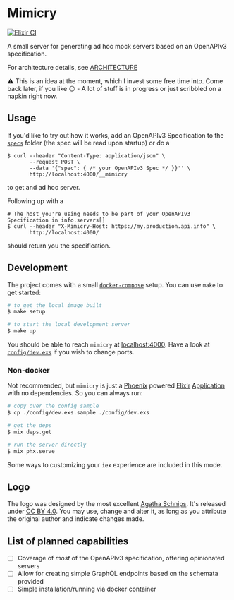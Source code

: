# Mimicry

[![Elixir CI](https://github.com/floriank/mimicry/actions/workflows/elixir.yml/badge.svg)](https://github.com/floriank/mimicry/actions/workflows/elixir.yml)

A small server for generating ad hoc mock servers based on an OpenAPIv3 specification.

For architecture details, see [ARCHITECTURE](./ARCHITECTURE.md)

:warning: This is an idea at the moment, which I invest some free time into. Come back later, if you like :wink: - A lot of stuff is in progress or just scribbled on a napkin right now.

## Usage

If you'd like to try out how it works, add an OpenAPIv3 Specification to the [`specs`](./specs) folder (the spec will be read upon startup) or do a

```
$ curl --header "Content-Type: application/json" \ 
       --request POST \
       --data '{"spec": { /* your OpenAPIv3 Spec */ }}'' \
       http://localhost:4000/__mimicry
```

to get and ad hoc server.

Following up with a 

```
# The host you're using needs to be part of your OpenAPIv3 Specification in info.servers[]
$ curl --header "X-Mimicry-Host: https://my.production.api.info" \
       http://localhost:4000/
```

should return you the specification.

## Development

The project comes with a small [`docker-compose`](https://docs.docker.com/compose/) setup. You can use `make` to get started:

```bash
# to get the local image built
$ make setup

# to start the local development server
$ make up
``` 

You should be able to reach `mimicry` at [localhost:4000](http://localhost:4000). Have a look at [`config/dev.exs`]('./config/dev.exs') if you wish to change ports.

### Non-docker

Not recommended, but `mimicry` is just a [Phoenix](https://phoenixframework.org/) powered [Elixir](https://elixir-lang.org) [Application](https://erlang.org/doc/design_principles/applications.html) with no dependencies. So you can always run:

```bash
# copy over the config sample
$ cp ./config/dev.exs.sample ./config/dev.exs

# get the deps
$ mix deps.get

# run the server directly
$ mix phx.serve
```

Some ways to customizing your `iex` experience are included in this mode.

## Logo

The logo was designed by the most excellent [Agatha Schnips](https://www.agathaschnips.com). It's released under [CC BY 4.0](https://creativecommons.org/licenses/by/4.0/). You may use, change and alter it, as long as you attribute the original author and indicate changes made.

## List of planned capabilities

- [ ] Coverage of _most_ of the OpenAPIv3 specification, offering opinionated servers
- [ ] Allow for creating simple GraphQL endpoints based on the schemata provided
- [ ] Simple installation/running via docker container
